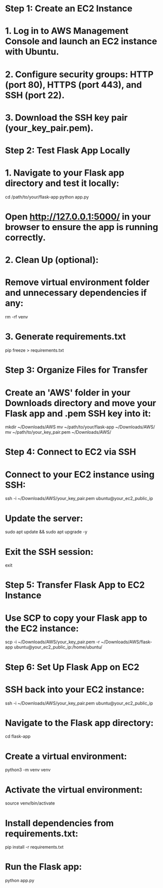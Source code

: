 
# Step 1: Create an EC2 Instance
# 1. Log in to AWS Management Console and launch an EC2 instance with Ubuntu.
# 2. Configure security groups: HTTP (port 80), HTTPS (port 443), and SSH (port 22).
# 3. Download the SSH key pair (your_key_pair.pem).

# Step 2: Test Flask App Locally
# 1. Navigate to your Flask app directory and test it locally:
cd /path/to/your/flask-app
python app.py
# Open http://127.0.0.1:5000/ in your browser to ensure the app is running correctly.

# 2. Clean Up (optional):
# Remove virtual environment folder and unnecessary dependencies if any:
rm -rf venv

# 3. Generate requirements.txt
pip freeze > requirements.txt

# Step 3: Organize Files for Transfer
# Create an 'AWS' folder in your Downloads directory and move your Flask app and .pem SSH key into it:
mkdir ~/Downloads/AWS
mv ~/path/to/your/flask-app ~/Downloads/AWS/
mv ~/path/to/your_key_pair.pem ~/Downloads/AWS/

# Step 4: Connect to EC2 via SSH
# Connect to your EC2 instance using SSH:
ssh -i ~/Downloads/AWS/your_key_pair.pem ubuntu@your_ec2_public_ip

# Update the server:
sudo apt update && sudo apt upgrade -y

# Exit the SSH session:
exit

# Step 5: Transfer Flask App to EC2 Instance
# Use SCP to copy your Flask app to the EC2 instance:
scp -i ~/Downloads/AWS/your_key_pair.pem -r ~/Downloads/AWS/flask-app ubuntu@your_ec2_public_ip:/home/ubuntu/

# Step 6: Set Up Flask App on EC2
# SSH back into your EC2 instance:
ssh -i ~/Downloads/AWS/your_key_pair.pem ubuntu@your_ec2_public_ip

# Navigate to the Flask app directory:
cd flask-app

# Create a virtual environment:
python3 -m venv venv

# Activate the virtual environment:
source venv/bin/activate

# Install dependencies from requirements.txt:
pip install -r requirements.txt

# Run the Flask app:
python app.py

